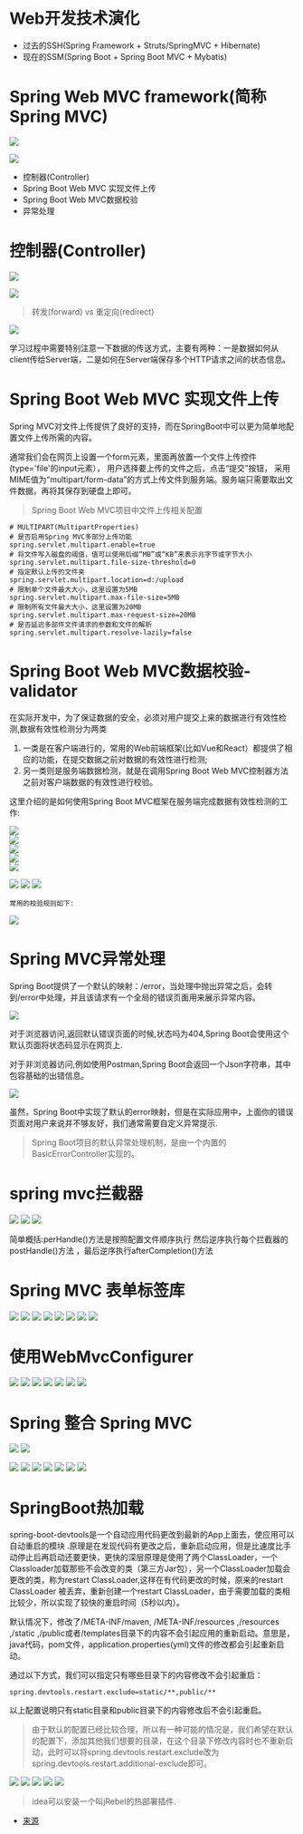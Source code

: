 # Web开发技术演化

- 过去的SSH(Spring Framework + Struts/SpringMVC + Hibernate)
- 现在的SSM(Spring Boot + Spring Boot MVC + Mybatis)

# Spring Web MVC framework(简称Spring MVC)

![](pics/Spring-Web-MVC-framework介绍.png)

![](pics/Spring-Web-MVC-framework-pic.png)

- 控制器(Controller)
- Spring Boot Web MVC 实现文件上传
- Spring Boot Web MVC数据校验
- 异常处理

# 控制器(Controller)

![](pics/SpringMVC-处理流程图.png)

![](pics/RequestMapping注解详解.png)

>转发(forward) vs 重定向(redirect)

![](pics/转发和重定向的区别.png)

学习过程中需要特别注意一下数据的传送方式，主要有两种：一是数据如何从client传给Server端，二是如何在Server端保存多个HTTP请求之间的状态信息。

# Spring Boot Web MVC 实现文件上传

Spring MVC对文件上传提供了良好的支持，而在SpringBoot中可以更为简单地配置文件上传所需的内容。

通常我们会在网页上设置一个form元素，里面再放置一个文件上传控件(type='file'的input元素）， 用户选择要上传的文件之后，点击“提交”按钮， 采用MIME值为“multipart/form-data”的方式上传文件到服务端。服务端只需要取出文件数据，再将其保存到硬盘上即可。

>Spring Boot Web MVC项目中文件上传相关配置

```
# MULTIPART(MultipartProperties)
# 是否启用Spring MVC多部分上传功能
spring.servlet.multipart.enable=true
# 将文件写入磁盘的阈值，值可以使用后缀“MB”或“KB”来表示兆字节或字节大小
spring.servlet.multipart.file-size-threshold=0
# 指定默认上传的文件夹
spring.servlet.multipart.location=d:/upload
# 限制单个文件最大大小，这里设置为5MB
spring.servlet.multipart.max-file-size=5MB
# 限制所有文件最大大小，这里设置为20MB
spring.servlet.multipart.max-request-size=20MB
# 是否延迟多部件文件请求的参数和文件的解析
spring.servlet.multipart.resolve-lazily=false
```

# Spring Boot Web MVC数据校验-validator

在实际开发中，为了保证数据的安全，必须对用户提交上来的数据进行有效性检测,数据有效性检测分为两类

1. 一类是在客户端进行的，常用的Web前端框架(比如Vue和React）都提供了相应的功能，在提交数据之前对数据的有效性进行检测;
2. 另一类则是服务端数据检测，就是在调用Spring Boot Web MVC控制器方法之前对客户端数据的有效性进行校验。

这里介绍的是如何使用Spring Boot MVC框架在服务端完成数据有效性检测的工作:

![](pics/Spring-Validation01.png)    
![](pics/Spring-Validation02.png)    
![](pics/Spring-Validation03.png)    
![](pics/Spring-Validation04.png)    
![](pics/Spring-Validation05.png) 
  
![](pics/数据校验示例01.png)
![](pics/数据校验示例02.png)
![](pics/数据校验示例03.png)

    常用的校验规则如下:

![](pics/常用的数据校验规则.png) 

# Spring MVC异常处理

Spring Boot提供了一个默认的映射：/error，当处理中抛出异常之后，会转到/error中处理，并且该请求有一个全局的错误页面用来展示异常内容。

![](pics/默认错误页面.png)

对于浏览器访问,返回默认错误页面的时候,状态吗为404,Spring Boot会使用这个默认页面将状态码显示在网页上.

对于非浏览器访问,例如使用Postman,Spring Boot会返回一个Json字符串，其中包容基础的出错信息。

![](pics/postman访问返回的信息.png)

虽然，Spring Boot中实现了默认的error映射，但是在实际应用中，上面你的错误页面对用户来说并不够友好，我们通常需要自定义异常提示.

>Spring Boot项目的默认异常处理机制，是由一个内置的BasicErrorController实现的。

# spring mvc拦截器

![](pics/拦截器.png)
![](pics/拦截器02.png)
![](pics/拦截器03.png)

简单概括:perHandle()方法是按照配置文件顺序执行 然后逆序执行每个拦截器的postHandle()方法 ，最后逆序执行afterCompletion()方法

# Spring MVC 表单标签库

![](pics/SpringMVC表单标签库01.png)
![](pics/SpringMVC表单标签库02.png)
![](pics/SpringMVC表单标签库03.png)
![](pics/SpringMVC表单标签库04.png)
![](pics/SpringMVC表单标签库05.png)
![](pics/SpringMVC表单标签库06.png)
![](pics/SpringMVC表单标签库07.png)
![](pics/SpringMVC表单标签库08.png)

# 使用WebMvcConfigurer

![](pics/使用WebMvcConfigurer配置SpringMVC01.png)
![](pics/使用WebMvcConfigurer配置SpringMVC02.png)
![](pics/使用WebMvcConfigurer配置SpringMVC03.png)
![](pics/使用WebMvcConfigurer配置SpringMVC04.png)
![](pics/WebMvcConfigurer目录加载问题.png)
![](pics/WebMvcConfigurerAdapter过时01.png)
![](pics/直接实现WebMvcConfigurer.png)

# Spring 整合 Spring MVC

![](pics/DispatcherServlet组件.png)
![](pics/DispatcherServlet工作原理.png)

![](pics/Spring整合SpringMVC01.png)
![](pics/Spring整合SpringMVC02.png)
![](pics/Spring整合SpringMVC03.png)
![](pics/Spring整合SpringMVC04.png)
![](pics/Spring整合SpringMVC05.png)
![](pics/Spring整合SpringMVC06.png)
![](pics/Spring整合SpringMVC07.png)

# SpringBoot热加载

spring-boot-devtools是一个自动应用代码更改到最新的App上面去，使应用可以自动重启的模块
.原理是在发现代码有更改之后，重新启动应用，但是比速度比手动停止后再启动还要更快，更快的深层原理是使用了两个ClassLoader，一个Classloader加载那些不会改变的类（第三方Jar包），另一个ClassLoader加载会更改的类，称为restart ClassLoader,这样在有代码更改的时候，原来的restart ClassLoader 被丢弃，重新创建一个restart ClassLoader，由于需要加载的类相比较少，所以实现了较快的重启时间（5秒以内）。

默认情况下，修改了/META-INF/maven, /META-INF/resources ,/resources ,/static ,/public或者/templates目录下的内容不会引起应用的重新启动。意思是，java代码，pom文件，application.properties(yml)文件的修改都会引起重新启动。

通过以下方式，我们可以指定只有哪些目录下的内容修改不会引起重启：

`spring.devtools.restart.exclude=static/**,public/**`

以上配置说明只有static目录和public目录下的内容修改后不会引起重启。

>由于默认的配置已经比较合理，所以有一种可能的情况是，我们希望在默认的配置下，添加其他我们想要的目录，在这个目录下修改内容时也不重新启动，此时可以将spring.devtools.restart.exclude改为spring.devtools.restart.additional-exclude即可。

![](pics/实现热部署01.png)
![](pics/实现热部署02.png)
![](pics/实现热部署03.png)
![](pics/实现热部署04.png)
![](pics/实现热部署05.png)

>idea可以安装一个叫jRebel的热部署插件.

- [来源](https://www.funtl.com/zh/spring-mvc/第一个-Controller-控制器.html#概述)